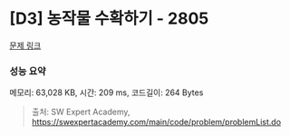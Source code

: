 # [D3] 농작물 수확하기 - 2805 

[문제 링크](https://swexpertacademy.com/main/code/problem/problemDetail.do?contestProbId=AV7GLXqKAWYDFAXB) 

### 성능 요약

메모리: 63,028 KB, 시간: 209 ms, 코드길이: 264 Bytes



> 출처: SW Expert Academy, https://swexpertacademy.com/main/code/problem/problemList.do